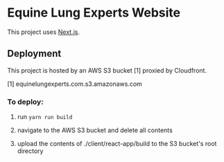 # Equine Lung Experts Website

This project uses [Next.js](https://nextjs.org).

## Deployment

This project is hosted by an AWS S3 bucket [1] proxied by Cloudfront.

[1] equinelungexperts.com.s3.amazonaws.com

### To deploy:

1) run `yarn run build`

2) navigate to the AWS S3 bucket and delete all contents

3) upload the contents of ./client/react-app/build to the S3 bucket's root directory
